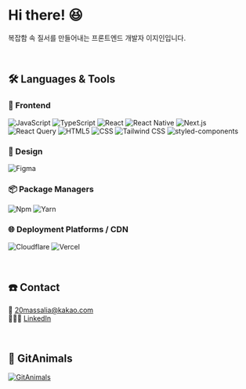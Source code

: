 <h1>Hi there! 😆</h1>

<p>복잡함 속 질서를 만들어내는 프론트엔드 개발자 이지인입니다.</p>

<br/>

## 🛠 Languages & Tools

### 🎨 Frontend

<img alt="JavaScript" src="https://img.shields.io/badge/JavaScript-F7DF1E?style=for-the-badge&logo=JavaScript&logoColor=white"/> <img alt="TypeScript" src="https://img.shields.io/badge/typescript-%23007ACC.svg?style=for-the-badge&logo=typescript&logoColor=white"/> <img alt="React" src="https://img.shields.io/badge/react-%2361DAFB?style=for-the-badge&logo=react&logoColor=white"/>
<img alt="React Native" src="https://img.shields.io/badge/react%20native-%2361DAFB?style=for-the-badge&logo=react&logoColor=white"/>
<img alt="Next.js" src="https://img.shields.io/badge/next.js-%23000000?style=for-the-badge&logo=nextdotjs&logoColor=white"/>
<img alt="React Query" src="https://img.shields.io/badge/react%20query-%23FF4154?style=for-the-badge&logo=reactquery&logoColor=white"/>
<img alt="HTML5" src="https://img.shields.io/badge/html5-%23E34F26?style=for-the-badge&logo=html5&logoColor=white"/>
<img alt="CSS" src="https://img.shields.io/badge/css-%23663399?style=for-the-badge&logo=css3&logoColor=white"/>
<img alt="Tailwind CSS" src="https://img.shields.io/badge/tailwind%20css-%2306B6D4?style=for-the-badge&logo=tailwindcss&logoColor=white"/>
<img alt="styled-components" src="https://img.shields.io/badge/styled%20components-%23DB7093?style=for-the-badge&logo=styledcomponents&logoColor=white"/>

### 🎨 Design

<img alt="Figma" src="https://img.shields.io/badge/Figma-F24E1E?style=for-the-badge&logo=figma&logoColor=white" />

### 📦 Package Managers

<img alt="Npm" src="https://img.shields.io/badge/npm-npm?style=for-the-badge&logo=npm&logoColor=white"/> <img alt="Yarn" src="https://img.shields.io/badge/yarn-%232C8EBB?style=for-the-badge&logo=yarn&logoColor=white"/>

### 🌐 Deployment Platforms / CDN

<img alt="Cloudflare" src="https://img.shields.io/badge/cloudflare-%23F38020?style=for-the-badge&logo=cloudflare&logoColor=white"/> <img alt="Vercel" src="https://img.shields.io/badge/vercel-%23000000?style=for-the-badge&logo=vercel&logoColor=white"/>

<br/>

## ☎️ Contact

📧 20massalia@kakao.com  
👩🏻‍💻 [LinkedIn](https://www.linkedin.com/in/jea-in-lee/)

<br/>

## 🐾 GitAnimals

<a href="https://github.com/devxb/gitanimals">
  <img src="https://render.gitanimals.org/farms/20massalia" alt="GitAnimals" />
</a>
